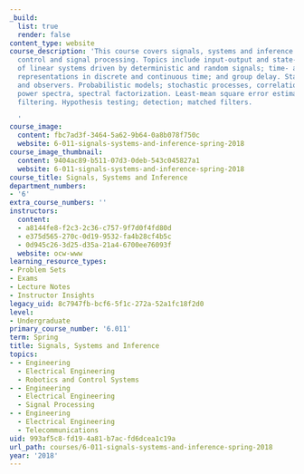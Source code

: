 ```yaml
---
_build:
  list: true
  render: false
content_type: website
course_description: 'This course covers signals, systems and inference in communication,
  control and signal processing. Topics include input-output and state-space models
  of linear systems driven by deterministic and random signals; time- and transform-domain
  representations in discrete and continuous time; and group delay. State feedback
  and observers. Probabilistic models; stochastic processes, correlation functions,
  power spectra, spectral factorization. Least-mean square error estimation; Wiener
  filtering. Hypothesis testing; detection; matched filters.

  '
course_image:
  content: fbc7ad3f-3464-5a62-9b64-0a8b078f750c
  website: 6-011-signals-systems-and-inference-spring-2018
course_image_thumbnail:
  content: 9404ac89-b511-07d3-0deb-543c045827a1
  website: 6-011-signals-systems-and-inference-spring-2018
course_title: Signals, Systems and Inference
department_numbers:
- '6'
extra_course_numbers: ''
instructors:
  content:
  - a8144fe8-f2c3-2c36-c757-9f7d0f4fd80d
  - e375d565-270c-0d19-9532-fa4b28cf4b5c
  - 0d945c26-3d25-d35a-21a4-6700ee76093f
  website: ocw-www
learning_resource_types:
- Problem Sets
- Exams
- Lecture Notes
- Instructor Insights
legacy_uid: 8c7947fb-bcf6-5f1c-272a-52a1fc18f2d0
level:
- Undergraduate
primary_course_number: '6.011'
term: Spring
title: Signals, Systems and Inference
topics:
- - Engineering
  - Electrical Engineering
  - Robotics and Control Systems
- - Engineering
  - Electrical Engineering
  - Signal Processing
- - Engineering
  - Electrical Engineering
  - Telecommunications
uid: 993af5c8-fd19-4a81-b7ac-fd6dcea1c19a
url_path: courses/6-011-signals-systems-and-inference-spring-2018
year: '2018'
---
```

